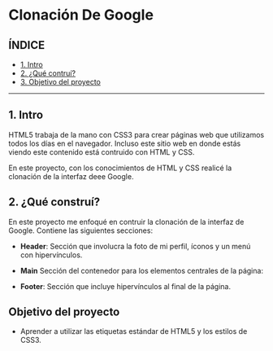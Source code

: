 # Clonación De Google

## ÍNDICE

* [1. Intro](https://github.com/dnaprz/clondegooglee/blob/main/README.md#1-intro)
* [2. ¿Qué contruí?](#)
* [3. Objetivo del proyecto](#)

****

## 1. Intro
HTML5 trabaja de la mano con CSS3 para crear páginas web que utilizamos todos los días en el navegador. Incluso este sitio web en donde estás viendo este contenido está contruido con HTML y CSS.

En este proyecto, con los conocimientos de HTML y CSS realicé la clonación de la interfaz deee Google.

## 2. ¿Qué construí?
 En este proyecto me enfoqué en contruir la clonación de la interfaz de Google. Contiene las siguientes secciones:
 
 * **Header**: Sección que involucra la foto de mi perfil, íconos y un menú con hipervínculos.

* **Main** Sección del contenedor para los elementos centrales de la página:

* **Footer**: Sección que incluye hipervínculos al final de la página.

## Objetivo del proyecto
* Aprender a utilizar las etiquetas estándar de HTML5 y los estilos de CSS3.
